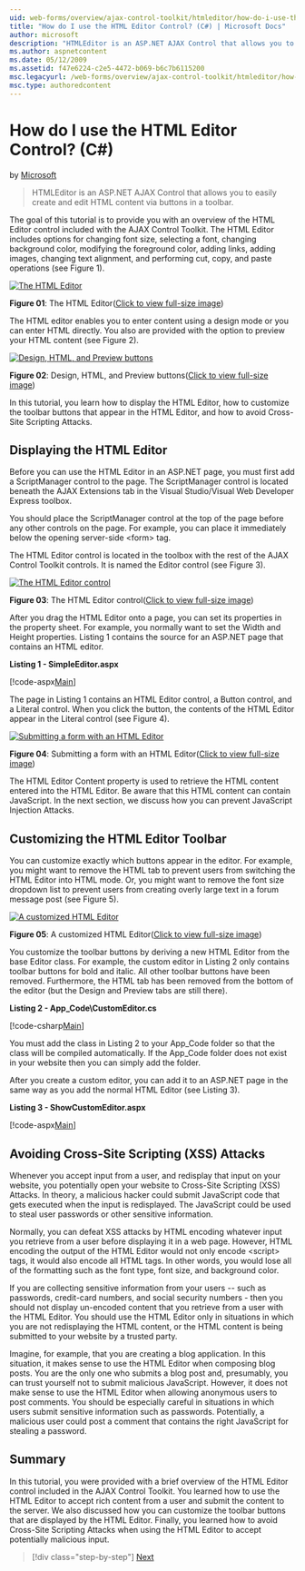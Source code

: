 ```yaml
---
uid: web-forms/overview/ajax-control-toolkit/htmleditor/how-do-i-use-the-html-editor-control-cs
title: "How do I use the HTML Editor Control? (C#) | Microsoft Docs"
author: microsoft
description: "HTMLEditor is an ASP.NET AJAX Control that allows you to easily create and edit HTML content via buttons in a toolbar."
ms.author: aspnetcontent
ms.date: 05/12/2009
ms.assetid: f47e6224-c2e5-4472-b069-b6c7b6115200
msc.legacyurl: /web-forms/overview/ajax-control-toolkit/htmleditor/how-do-i-use-the-html-editor-control-cs
msc.type: authoredcontent
---
```

How do I use the HTML Editor Control? (C#)
====================
by [Microsoft](https://github.com/microsoft)

> HTMLEditor is an ASP.NET AJAX Control that allows you to easily create and edit HTML content via buttons in a toolbar.


The goal of this tutorial is to provide you with an overview of the HTML Editor control included with the AJAX Control Toolkit. The HTML Editor includes options for changing font size, selecting a font, changing background color, modifying the foreground color, adding links, adding images, changing text alignment, and performing cut, copy, and paste operations (see Figure 1).


[![The HTML Editor](how-do-i-use-the-html-editor-control-cs/_static/image1.jpg)](how-do-i-use-the-html-editor-control-cs/_static/image1.png)

**Figure 01**: The HTML Editor([Click to view full-size image](how-do-i-use-the-html-editor-control-cs/_static/image2.png))


The HTML editor enables you to enter content using a design mode or you can enter HTML directly. You also are provided with the option to preview your HTML content (see Figure 2).


[![Design, HTML, and Preview buttons](how-do-i-use-the-html-editor-control-cs/_static/image2.jpg)](how-do-i-use-the-html-editor-control-cs/_static/image3.png)

**Figure 02**: Design, HTML, and Preview buttons([Click to view full-size image](how-do-i-use-the-html-editor-control-cs/_static/image4.png))


In this tutorial, you learn how to display the HTML Editor, how to customize the toolbar buttons that appear in the HTML Editor, and how to avoid Cross-Site Scripting Attacks.

## Displaying the HTML Editor

Before you can use the HTML Editor in an ASP.NET page, you must first add a ScriptManager control to the page. The ScriptManager control is located beneath the AJAX Extensions tab in the Visual Studio/Visual Web Developer Express toolbox.

You should place the ScriptManager control at the top of the page before any other controls on the page. For example, you can place it immediately below the opening server-side &lt;form&gt; tag.

The HTML Editor control is located in the toolbox with the rest of the AJAX Control Toolkit controls. It is named the Editor control (see Figure 3).


[![The HTML Editor control](how-do-i-use-the-html-editor-control-cs/_static/image3.jpg)](how-do-i-use-the-html-editor-control-cs/_static/image5.png)

**Figure 03**: The HTML Editor control([Click to view full-size image](how-do-i-use-the-html-editor-control-cs/_static/image6.png))


After you drag the HTML Editor onto a page, you can set its properties in the property sheet. For example, you normally want to set the Width and Height properties. Listing 1 contains the source for an ASP.NET page that contains an HTML editor.

**Listing 1 - SimpleEditor.aspx**

[!code-aspx[Main](how-do-i-use-the-html-editor-control-cs/samples/sample1.aspx)]

The page in Listing 1 contains an HTML Editor control, a Button control, and a Literal control. When you click the button, the contents of the HTML Editor appear in the Literal control (see Figure 4).


[![Submitting a form with an HTML Editor](how-do-i-use-the-html-editor-control-cs/_static/image4.jpg)](how-do-i-use-the-html-editor-control-cs/_static/image7.png)

**Figure 04**: Submitting a form with an HTML Editor([Click to view full-size image](how-do-i-use-the-html-editor-control-cs/_static/image8.png))


The HTML Editor Content property is used to retrieve the HTML content entered into the HTML Editor. Be aware that this HTML content can contain JavaScript. In the next section, we discuss how you can prevent JavaScript Injection Attacks.

## Customizing the HTML Editor Toolbar

You can customize exactly which buttons appear in the editor. For example, you might want to remove the HTML tab to prevent users from switching the HTML Editor into HTML mode. Or, you might want to remove the font size dropdown list to prevent users from creating overly large text in a forum message post (see Figure 5).


[![A customized HTML Editor](how-do-i-use-the-html-editor-control-cs/_static/image5.jpg)](how-do-i-use-the-html-editor-control-cs/_static/image9.png)

**Figure 05**: A customized HTML Editor([Click to view full-size image](how-do-i-use-the-html-editor-control-cs/_static/image10.png))


You customize the toolbar buttons by deriving a new HTML Editor from the base Editor class. For example, the custom editor in Listing 2 only contains toolbar buttons for bold and italic. All other toolbar buttons have been removed. Furthermore, the HTML tab has been removed from the bottom of the editor (but the Design and Preview tabs are still there).

**Listing 2 - App\_Code\CustomEditor.cs**

[!code-csharp[Main](how-do-i-use-the-html-editor-control-cs/samples/sample2.cs)]

You must add the class in Listing 2 to your App\_Code folder so that the class will be compiled automatically. If the App\_Code folder does not exist in your website then you can simply add the folder.

After you create a custom editor, you can add it to an ASP.NET page in the same way as you add the normal HTML Editor (see Listing 3).

**Listing 3 - ShowCustomEditor.aspx**

[!code-aspx[Main](how-do-i-use-the-html-editor-control-cs/samples/sample3.aspx)]

## Avoiding Cross-Site Scripting (XSS) Attacks

Whenever you accept input from a user, and redisplay that input on your website, you potentially open your website to Cross-Site Scripting (XSS) Attacks. In theory, a malicious hacker could submit JavaScript code that gets executed when the input is redisplayed. The JavaScript could be used to steal user passwords or other sensitive information.

Normally, you can defeat XSS attacks by HTML encoding whatever input you retrieve from a user before displaying it in a web page. However, HTML encoding the output of the HTML Editor would not only encode &lt;script&gt; tags, it would also encode all HTML tags. In other words, you would lose all of the formatting such as the font type, font size, and background color.

If you are collecting sensitive information from your users -- such as passwords, credit-card numbers, and social security numbers - then you should not display un-encoded content that you retrieve from a user with the HTML Editor. You should use the HTML Editor only in situations in which you are not redisplaying the HTML content, or the HTML content is being submitted to your website by a trusted party.

Imagine, for example, that you are creating a blog application. In this situation, it makes sense to use the HTML Editor when composing blog posts. You are the only one who submits a blog post and, presumably, you can trust yourself not to submit malicious JavaScript. However, it does not make sense to use the HTML Editor when allowing anonymous users to post comments. You should be especially careful in situations in which users submit sensitive information such as passwords. Potentially, a malicious user could post a comment that contains the right JavaScript for stealing a password.

## Summary

In this tutorial, you were provided with a brief overview of the HTML Editor control included in the AJAX Control Toolkit. You learned how to use the HTML Editor to accept rich content from a user and submit the content to the server. We also discussed how you can customize the toolbar buttons that are displayed by the HTML Editor. Finally, you learned how to avoid Cross-Site Scripting Attacks when using the HTML Editor to accept potentially malicious input.

> [!div class="step-by-step"]
> [Next](how-do-i-use-the-html-editor-control-vb.md)
